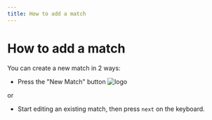 ```yaml
---
title: How to add a match
--- 
```

# How to add a match
You can create a new match in 2 ways:
- Press the "New Match" button
![logo]

or

- Start editing an existing match, then press `next` on the keyboard.


[logo]: https://raw.githubusercontent.com/zjohnzheng/FindHelp/master/images/newAddMatch.jpg
